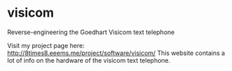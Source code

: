 # visicom
Reverse-engineering the Goedhart Visicom text telephone

Visit my project page here: http://8times8.eeems.me/project/software/visicom/
This website contains a lot of info on the hardware of the visicom text telephone.
